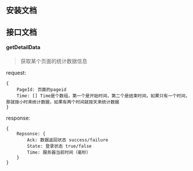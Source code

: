 安装文档
-----------------------------

接口文档
-----------------------------
#### getDetailData
> 获取某个页面的统计数据信息

request:
```
{
    PageId: 页面的pageid
    Time: [] Time是个数组，第一个是开始时间，第二个是结束时间，如果只有一个时间，那就按小时来统计数据，如果有两个时间就按天来统计数据
}
```

response:
```
{
    Repsonse: {
        Ack: 数据返回状态 success/failure
        State: 登录状态 true/false
        Time: 服务器当前时间（毫秒）
    }
}
```